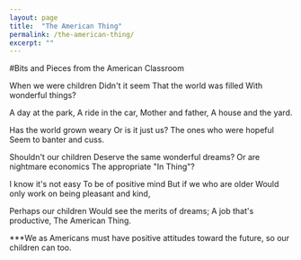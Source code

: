 ```yaml
---
layout: page
title:  "The American Thing"
permalink: /the-american-thing/
excerpt: ""
---
```


#Bits and Pieces from the American Classroom

When we were children
Didn't it seem
That the world was filled
With wonderful things?

A day at the park,
A ride in the car,
Mother and father,
A house and the yard.

Has the world grown weary
Or is it just us?
The ones who were hopeful
Seem to banter and cuss.

Shouldn't our children
Deserve the same wonderful dreams?
Or are nightmare economics
The appropriate "In Thing"?

I know it's not easy
To be of positive mind
But if we who are older
Would only work on being pleasant and kind,

Perhaps our children
Would see the merits of dreams;
A job that's productive,
The American Thing.

***We as Americans must have positive attitudes toward the future, so our children can too.
